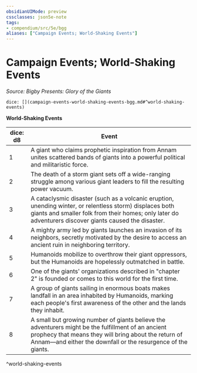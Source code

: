 ```yaml
---
obsidianUIMode: preview
cssclasses: json5e-note
tags:
- compendium/src/5e/bgg
aliases: ["Campaign Events; World-Shaking Events"]
---
```

# Campaign Events; World-Shaking Events
*Source: Bigby Presents: Glory of the Giants* 

`dice: [](campaign-events-world-shaking-events-bgg.md#^world-shaking-events)`

**World-Shaking Events**

| dice: d8 | Event |
|----------|-------|
| 1 | A giant who claims prophetic inspiration from Annam unites scattered bands of giants into a powerful political and militaristic force. |
| 2 | The death of a storm giant sets off a wide-ranging struggle among various giant leaders to fill the resulting power vacuum. |
| 3 | A cataclysmic disaster (such as a volcanic eruption, unending winter, or relentless storm) displaces both giants and smaller folk from their homes; only later do adventurers discover giants caused the disaster. |
| 4 | A mighty army led by giants launches an invasion of its neighbors, secretly motivated by the desire to access an ancient ruin in neighboring territory. |
| 5 | Humanoids mobilize to overthrow their giant oppressors, but the Humanoids are hopelessly outmatched in battle. |
| 6 | One of the giants' organizations described in "chapter 2" is founded or comes to this world for the first time. |
| 7 | A group of giants sailing in enormous boats makes landfall in an area inhabited by Humanoids, marking each people's first awareness of the other and the lands they inhabit. |
| 8 | A small but growing number of giants believe the adventurers might be the fulfillment of an ancient prophecy that means they will bring about the return of Annam—and either the downfall or the resurgence of the giants. |
^world-shaking-events